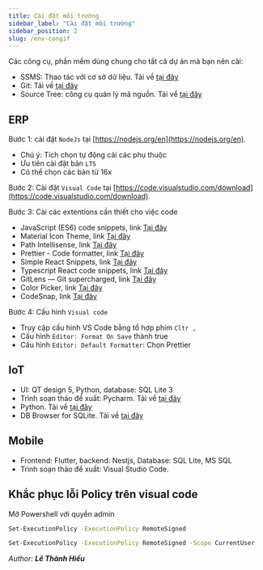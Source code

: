 ```yaml
---
title: Cài đặt môi trường
sidebar_label: "Cài đặt môi trường"
sidebar_position: 2
slug: /env-congif
---
```


Các công cụ, phần mềm dùng chung cho tất cả dự án mà bạn nên cài:

- SSMS: Thao tác với cơ sở dữ liệu. Tải về [tại đây][ssms]
- Git: Tải về [tại đây][git]
- Source Tree: công cụ quản lý mã nguồn. Tải về [tại đây][source tree]

## ERP

Bước 1: cài đặt `NodeJs` tại [https://nodejs.org/en](https://nodejs.org/en).

- Chú ý: Tích chọn tự động cài các phụ thuộc
- Ưu tiên cài đặt bản `LTS`
- Có thể chọn các bản từ 16x

Bước 2: Cài đặt `Visual Code` tại [https://code.visualstudio.com/download](https://code.visualstudio.com/download).

Bước 3: Cài các extentions cần thiết cho việc code

- JavaScript (ES6) code snippets, link [Tại đây](https://marketplace.visualstudio.com/items?itemName=xabikos.JavaScriptSnippets)
- Material Icon Theme, link [Tại đây](https://marketplace.visualstudio.com/items?itemName=PKief.material-icon-theme)
- Path Intellisense, link [Tại đây](https://marketplace.visualstudio.com/items?itemName=christian-kohler.path-intellisense)
- Prettier - Code formatter, link [Tại đây](https://marketplace.visualstudio.com/items?itemName=esbenp.prettier-vscode)
- Simple React Snippets, link [Tại đây](https://marketplace.visualstudio.com/items?itemName=burkeholland.simple-react-snippets)
- Typescript React code snippets, link [Tại đây](https://marketplace.visualstudio.com/items?itemName=infeng.vscode-react-typescript)
- GitLens — Git supercharged, link [Tại đây](https://marketplace.visualstudio.com/items?itemName=eamodio.gitlens)
- Color Picker, link [Tại đây](https://marketplace.visualstudio.com/items?itemName=anseki.vscode-color)
- CodeSnap, link [Tại đây](https://marketplace.visualstudio.com/items?itemName=adpyke.codesnap)

Bước 4: Cấu hình `Visual code`

- Truy cập cấu hình VS Code bằng tổ hợp phím `Cltr ,`
- Cấu hình `Editor: Format On Save` thành true
- Cấu hình `Editor: Default Formatter`: Chọn Prettier

## IoT

- UI: QT design 5, Python, database: SQL Lite 3
- Trình soạn thảo đề xuất: Pycharm. Tải về [tại đây][pycharm]
- Python. Tải về [tại đây][python]
- DB Browser for SQLite. Tải về [tại đây][sqlite]

## Mobile

- Frontend: Flutter, backend: Nestjs, Database: SQL Lite, MS SQL
- Trình soạn thảo đề xuất: Visual Studio Code.

## Khắc phục lỗi Policy trên visual code

Mở Powershell với quyền admin

```bash title="Chạy lệnh,  chọn yes to all"
Set-ExecutionPolicy -ExecutionPolicy RemoteSigned
```

```bash title="Nếu báo lỗi thì chạy thử câu sau, chọn yes to all"
Set-ExecutionPolicy -ExecutionPolicy RemoteSigned -Scope CurrentUser
```

<div class="text-right">

_Author: **Lê Thành Hiếu**_

</div>

[ssms]: https://learn.microsoft.com/en-us/sql/ssms/download-sql-server-management-studio-ssms?view=sql-server-ver16
[git]: https://git-scm.com/
[source tree]: https://www.sourcetreeapp.com/
[pycharm]: https://www.jetbrains.com/pycharm/download/#section=windows
[python]: https://www.python.org/downloads/
[sqlite]: https://sqlitebrowser.org/dl/
